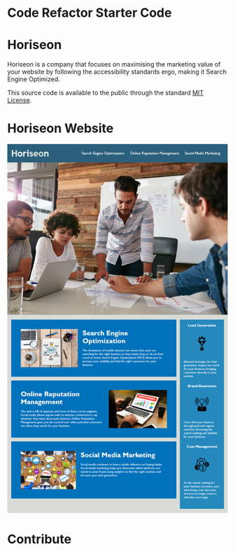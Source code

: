 # Code Refactor Starter Code

# Horiseon

Horiseon is a company that focuses on maximising the marketing value of your website by following the accessibility standards ergo, making it Search Engine Optimized.

This source code is available to the public through the standard <a href="#">MIT License</a>.

# Horiseon Website

<img src="Develop/assets/images/website image.png" alt="Horiseon's Main Site"/>

# Contribute


